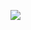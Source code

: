 ![](<https://codebuild.us-east-1.amazonaws.com/badges?uuid=eyJlbmNyeXB0ZWREYXRhIjoiQi8vZFdRcHRzSm1QY2ExQWszeTdyK21nSlpMWFNXWjZxT1RyZTgwMHZHVXdqZzhrS1dXekhMVFZIcTJJN3RyTTIveC85YUcyQ0hocVM5c2M2TDRCYlg4PSIsIml2UGFyYW1ldGVyU3BlYyI6IjhyV1RaemRVeHdqQ3loL0MiLCJtYXRlcmlhbFNldFNlcmlhbCI6MX0%3D&branch=main>)
